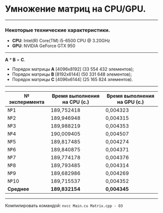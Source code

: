 <h1>Умножение матриц на CPU/GPU.</h1>

---
<h3>Некоторые технические характеристики.</h3>

- **CPU**: Intel(R) Core(TM) i5-6500 CPU @ 3.20GHz
- **GPU**: NVIDIA GeForce GTX 950

***
__A__ * __B__ = __C__.
* Порядок матрицы __A__ [4096x8192] (33 554 432 элементов);
* Порядок матрицы __B__ [8192x6144] (50 331 648 элементов);
* Порядок матрицы __C__ [4096x6144] (25 165 824 элементов).

---
№ эксперимента	|	Время выполнения на CPU (с.)	|	Время выполнения на GPU (с.)
---	|	---	|	---
№1	|	189,752418	|	0,004323
№2	|	189,946948	|	0,004315
№3	|	189,988219	|	0,004353
№4	|	190,009405	|	0,004507
№5	|	189,817485	|	0,004274
№6	|	189,840875	|	0,004371
№7	|	189,774178	|	0,004376
№8	|	189,793485	|	0,004314
№9	|	189,682986	|	0,004269
№10	|	189,715537	|	0,004352
**Среднее**	|	**189,832154**	|	**0,004345**

---
Компилировать командой:
`nvcc Main.cu Matrix.cpp - O3`
